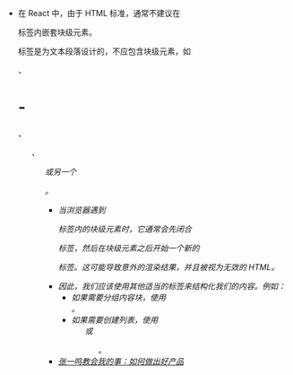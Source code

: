 - 在 React 中，由于 HTML 标准，通常不建议在 <p> 标签内嵌套块级元素。<p> 标签是为文本段落设计的，不应包含块级元素，如 <div>、<h1> - <h6>、<ul>、<ol> 或另一个 <p>。
	- 当浏览器遇到  <p>  标签内的块级元素时，它通常会先闭合 <p> 标签，然后在块级元素之后开始一个新的 <p> 标签。这可能导致意外的渲染结果，并且被视为无效的 HTML。
	- 因此，我们应该使用其他适当的标签来结构化我们的内容。例如：
		- 如果需要分组内容块，使用 <div>。
		- 如果需要创建列表，使用 <ul> 或 <ol>。
- [张一鸣教会我的事：如何做出好产品](https://m.huxiu.com/article/4442323.html)